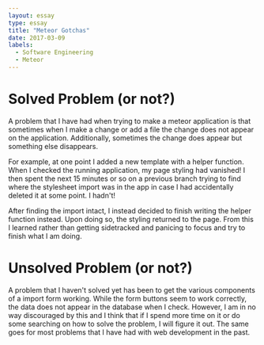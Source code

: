 ```yaml
---
layout: essay
type: essay
title: "Meteor Gotchas"
date: 2017-03-09
labels:
  - Software Engineering
  - Meteor
---
```


# Solved Problem (or not?)
A problem that I have had when trying to make a meteor application is that sometimes when I make a change or add a file the change does not appear on the application. Additionally, sometimes the change does appear but something else disappears. 

For example, at one point I added a new template with a helper function. When I checked the running application, my page styling had vanished! I then spent the next 15 minutes or so on a previous branch trying to find where the stylesheet import was in the app in case I had accidentally deleted it at some point. I hadn't!

After finding the import intact, I instead decided to finish writing the helper function instead. Upon doing so, the styling returned to the page. From this I learned rather than getting sidetracked and panicing to focus and try to finish what I am doing.

# Unsolved Problem (or not?)

A problem that I haven't solved yet has been to get the various components of a import form working. While the form buttons seem to work correctly, the data does not appear in the database when I check. However, I am in no way discouraged by this and I think that if I spend more time on it or do some searching on how to solve the problem, I will figure it out. The same goes for most problems that I have had with web development in the past. 